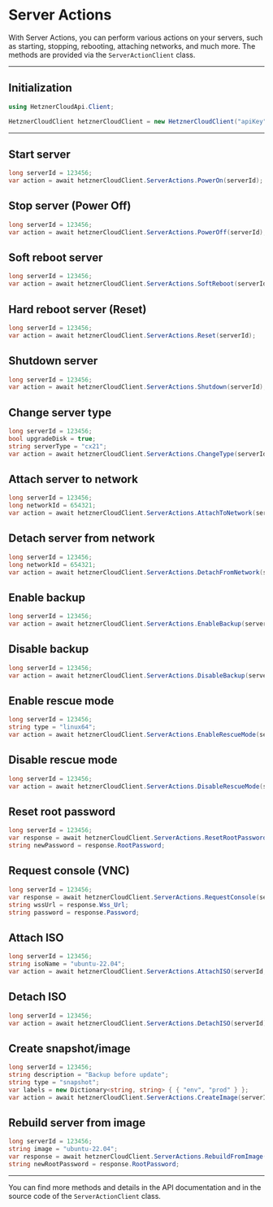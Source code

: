 # Server Actions
	
With Server Actions, you can perform various actions on your servers, such as starting, stopping, rebooting, attaching networks, and much more. The methods are provided via the `ServerActionClient` class.

---

## Initialization

```csharp
using HetznerCloudApi.Client;

HetznerCloudClient hetznerCloudClient = new HetznerCloudClient("apiKey");
```

---

## Start server

```csharp
long serverId = 123456;	
var action = await hetznerCloudClient.ServerActions.PowerOn(serverId);
```

## Stop server (Power Off)

```csharp
long serverId = 123456;
var action = await hetznerCloudClient.ServerActions.PowerOff(serverId);
```

## Soft reboot server		

```csharp
long serverId = 123456;
var action = await hetznerCloudClient.ServerActions.SoftReboot(serverId);
```

## Hard reboot server (Reset)

```csharp
long serverId = 123456;
var action = await hetznerCloudClient.ServerActions.Reset(serverId);
```

## Shutdown server

```csharp
long serverId = 123456;
var action = await hetznerCloudClient.ServerActions.Shutdown(serverId);
```

## Change server type

```csharp
long serverId = 123456;
bool upgradeDisk = true;
string serverType = "cx21";
var action = await hetznerCloudClient.ServerActions.ChangeType(serverId, upgradeDisk, serverType);
```

## Attach server to network

```csharp
long serverId = 123456;
long networkId = 654321;
var action = await hetznerCloudClient.ServerActions.AttachToNetwork(serverId, networkId);
```

## Detach server from network

```csharp
long serverId = 123456;
long networkId = 654321;
var action = await hetznerCloudClient.ServerActions.DetachFromNetwork(serverId, networkId);
```

## Enable backup

```csharp
long serverId = 123456;
var action = await hetznerCloudClient.ServerActions.EnableBackup(serverId);
```

## Disable backup

```csharp
long serverId = 123456;
var action = await hetznerCloudClient.ServerActions.DisableBackup(serverId);
```

## Enable rescue mode

```csharp
long serverId = 123456;
string type = "linux64";
var action = await hetznerCloudClient.ServerActions.EnableRescueMode(serverId, type);
```

## Disable rescue mode

```csharp
long serverId = 123456;
var action = await hetznerCloudClient.ServerActions.DisableRescueMode(serverId);
```

## Reset root password

```csharp
long serverId = 123456;
var response = await hetznerCloudClient.ServerActions.ResetRootPassword(serverId);
string newPassword = response.RootPassword;
```

## Request console (VNC)

```csharp
long serverId = 123456;
var response = await hetznerCloudClient.ServerActions.RequestConsole(serverId);
string wssUrl = response.Wss_Url;
string password = response.Password;
```

## Attach ISO

```csharp
long serverId = 123456;
string isoName = "ubuntu-22.04";
var action = await hetznerCloudClient.ServerActions.AttachISO(serverId, isoName);
```

## Detach ISO

```csharp
long serverId = 123456;
var action = await hetznerCloudClient.ServerActions.DetachISO(serverId);
```

## Create snapshot/image

```csharp
long serverId = 123456;
string description = "Backup before update";
string type = "snapshot";
var labels = new Dictionary<string, string> { { "env", "prod" } };
var action = await hetznerCloudClient.ServerActions.CreateImage(serverId, description, type, labels);
```

## Rebuild server from image

```csharp
long serverId = 123456;
string image = "ubuntu-22.04";
var response = await hetznerCloudClient.ServerActions.RebuildFromImage(serverId, image);
string newRootPassword = response.RootPassword;
```

---

You can find more methods and details in the API documentation and in the source code of the `ServerActionClient` class.

